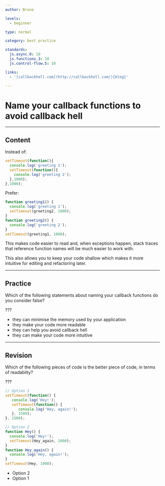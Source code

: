 ```yaml
---
author: Bruno

levels:
  - beginner

type: normal

category: best practice

standards:
  js.async.0: 10
  js.functions.3: 10
  js.control-flow.5: 10

links:
  - '[callbackhell.com](http://callbackhell.com/){blog}'

---
```

# Name your callback functions to avoid **callback hell**

---
## Content

Instead of:

```javascript
setTimeout(function(){
  console.log('greeting 1');
  setTimeout(function(){
    console.log('greeting 2');
  },1000);
},1000);
```

Prefer:

```javascript
function greeting1() {
  console.log('greeting 1');
  setTimeout(greeting2, 1000);
}
function greeting2() {
  console.log('greeting 2');
}
setTimeout(greeting1, 1000);
```

This makes code easier to read and, when exceptions happen, stack traces that reference function names will be much easier to work with.

This  also allows you to keep your code shallow which makes it more intuitive for editing and refactoring later.

---
## Practice

Which of the following statements about naming your callback functions do you consider false?

???

* they can minimise the memory used by your application
* they make your code more readable
* they can help you avoid callback hell
* they can make your code more intuitive

---
## Revision

Which of the following pieces of code is the better piece of code, in terms of readabilty?

???

```javascript
// Option 1
setTimeout(function() {
   console.log('Hey!');
   setTimeout(function() {
      console.log('Hey, again!');
   }, 1500);
}, 1500);

// Option 2
function Hey() {
  console.log('Hey!');
  setTimeout(Hey_again, 1000);
}
function Hey_again() {
  console.log('Hey, again!');
}
setTimeout(Hey, 1000);
```

* Option 2
* Option 1

